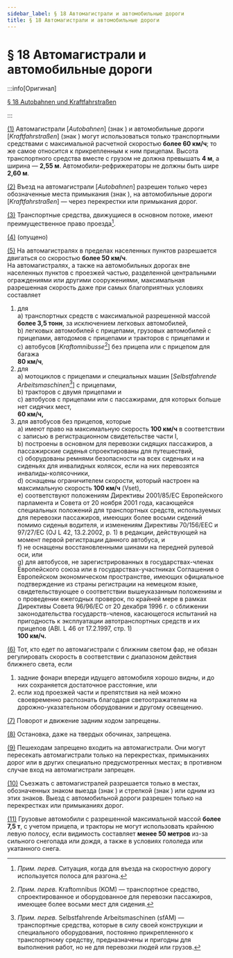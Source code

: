 ```yaml
---
sidebar_label: § 18 Автомагистрали и автомобильные дороги
title: § 18 Автомагистрали и автомобильные дороги
---
```


<VerifiedTranslationIcon />

# § 18 Автомагистрали и автомобильные дороги

:::info[Оригинал]

[§ 18 Autobahnen und Kraftfahrstraßen](https://www.gesetze-im-internet.de/stvo_2013/__18.html)

:::


<span id="1">[(1)](#1)</span> Автомагистрали [*Autobahnen*] (знак <TrafficSign sign="330.1" />) и автомобильные дороги [*Kraftfahrstraßen*] (знак <TrafficSign sign="331.1" />) могут использоваться только транспортными
средствами с максимальной расчетной скоростью **более 60 км/ч**; то же самое относится к прикрепленным к ним прицепам.
Высота транспортного средства вместе с грузом не должна превышать **4 м**, а ширина — **2,55 м**.
Автомобили-рефрижераторы не должны быть шире **2,60 м**.


<span id="2">[(2)](#2)</span> Въезд на автомагистрали [*Autobahnen*] разрешен только через обозначенные места примыкания (знак <TrafficSign sign="330.1" />), на автомобильные дороги [*Kraftfahrstraßen*] — через перекрестки или примыкания дорог.


<span id="3">[(3)](#3)</span> Транспортные средства, движущиеся в основном потоке, имеют преимущественное право проезда[^1].

[^1]: *Прим. перев.* Ситуация, когда для въезда на скоростную дорогу используется полоса для разгона.

<span id="4">[(4)](#4)</span> (опущено)


<span id="5">[(5)](#5)</span> На автомагистралях в пределах населенных пунктов разрешается двигаться со скоростью **более 50
км/ч**.  
На автомагистралях, а также на автомобильных дорогах вне населенных пунктов с проезжей
частью, разделенной центральными ограждениями или другими сооружениями, максимальная
разрешенная скорость даже при самых благоприятных условиях составляет
1. для  
    a) транспортных средств с максимальной разрешенной массой **более 3,5
тонн**, за исключением легковых автомобилей,  
    b) легковых автомобилей с прицепами, грузовых автомобилей с прицепами, автодомов с
прицепами и тракторов с прицепами и  
    c) автобусов [*Kraftomnibusse*[^2]] без прицепа или с прицепом для багажа  
    **80 км/ч**,
2. для  
    a) мотоциклов с прицепами и специальных машин [*Selbstfahrende Arbeitsmaschinen*[^3]] с прицепами,  
    b) тракторов с двумя прицепами и  
    c) автобусов с прицепами или с пассажирами, для которых больше нет сидячих мест,  
    **60 км/ч,**
3. для автобусов без прицепов, которые  
    a) имеют право на максимальную скорость **100 км/ч** в соответствии с записью в
регистрационном свидетельстве части I,  
    b) построены в основном для перевозки сидящих пассажиров, а пассажирские сиденья
спроектированы для путешествий,  
    c) оборудованы ремнями безопасности на всех сиденьях и на сиденьях для инвалидных
колясок, если на них перевозятся инвалиды-колясочники,  
    d) оснащены ограничителем скорости, который настроен на максимальную скорость **100
км/ч** (Vset),  
    e) соответствуют положениям Директивы 2001/85/EC Европейского парламента и Совета от
20 ноября 2001 года, касающейся специальных положений для транспортных средств,
используемых для перевозки пассажиров, имеющих более восьми сидений помимо сиденья
водителя, и изменениям Директивы 70/156/EEC и 97/27/EC (OJ L 42, 13.2.2002, p. 1) в
редакции, действующей на момент первой регистрации данного автобуса,
и  
    f) не оснащены восстановленными шинами на передней рулевой оси, или  
    g) для автобусов, не зарегистрированных в государствах-членах Европейского союза или в
государствах-участниках Соглашения о Европейском экономическом пространстве, имеющих
официальное подтверждение из страны регистрации на немецком языке,
свидетельствующее о соответствии вышеуказанным положениям и о проведении ежегодных
проверок, по крайней мере
в рамках Директивы Совета 96/96/EC от 20 декабря 1996 г. о сближении законодательства
государств-членов, касающегося испытаний на пригодность к эксплуатации
автотранспортных средств и их прицепов (ABl. L 46 от 17.2.1997, стр. 1)  
    **100 км/ч.**

<span id="6">[(6)](#6)</span> Тот, кто едет по автомагистрали с ближним светом фар, не обязан регулировать скорость в
соответствии с диапазоном действия ближнего света, если  
1. задние фонари впереди идущего автомобиля хорошо видны, и до них сохраняется
достаточное расстояние, или  
2. если ход проезжей части и препятствия на ней можно своевременно распознать благодаря
светоотражателям на дорожно-указательном оборудовании и другому освещению.


<span id="7">[(7)](#7)</span> Поворот и движение задним ходом запрещены.


<span id="8">[(8)](#8)</span> Остановка, даже на твердых обочинах, запрещена.


<span id="9">[(9)](#9)</span> Пешеходам запрещено входить на автомагистрали. Они могут пересекать автомагистрали
только на перекрестках, примыканиях дорог или в других специально предусмотренных местах; в противном случае
вход на автомагистрали запрещен.


<span id="10">[(10)](#10)</span> Съезжать с автомагистралей разрешается только в местах, обозначенных знаком выезда (знак
<TrafficSign sign="332" />) и стрелкой (знак <TrafficSign sign="333" />) или одним из этих знаков. Выезд с автомобильной дороги разрешен только на перекрестках или примыканиях дорог.


<span id="11">[(11)](#11)</span> Грузовые автомобили с разрешенной максимальной массой **более 7,5 т**, с учетом прицепа, и
тракторы не могут использовать крайнюю левую полосу, если видимость составляет **менее 50 метров**
из-за сильного снегопада или дождя, а также в условиях гололеда или укатанного снега.

[^2]: *Прим. перев.* Kraftomnibus (KOM) — транспортное средство, спроектированное и оборудованное для перевозки пассажиров, имеющее более восьми мест для сидения. 
[^3]: *Прим. перев.* Selbstfahrende Arbeitsmaschinen (sfAM) — транспортные средства, которые в силу своей конструкции и специального оборудования, постоянно прикрепленного к транспортному средству, предназначены и пригодны для выполнения работ, но не для перевозки людей или грузов. 